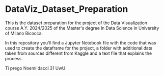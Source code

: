 # DataViz_Dataset_Preparation
This is the dataset preparation for the project of the Data Visualization course A.Y. 2024/2025 of the Master's degree in Data Science in University of Milano Bicocca.

In this repository you'll find a Jupyter Notebook file with the code that was used to create the dataframe for the project, 
a folder with additional data taken from sources different from Kaggle and a text file that explains the process.
















Ti prego Noemi dacci 31 UwU
